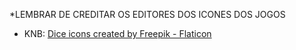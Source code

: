 *LEMBRAR DE CREDITAR OS EDITORES DOS ICONES DOS JOGOS
* KNB: <a href="https://www.flaticon.com/free-icons/dice" title="dice icons">Dice icons created by Freepik - Flaticon</a>
